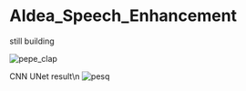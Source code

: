 # AIdea_Speech_Enhancement
still building

![pepe_clap](https://cdn.discordapp.com/attachments/742940177965514794/948163680158228530/pepe-clap-pepe-frogg.gif)

CNN UNet result\n
![pesq](https://cdn.discordapp.com/attachments/747728438814703616/948541649041100830/train_pesq_0_140.jpg)
